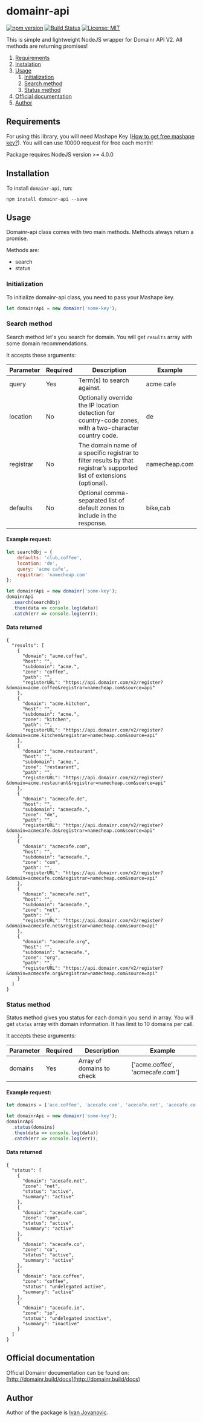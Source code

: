 # domainr-api

[![npm version](https://badge.fury.io/js/domainr-api.svg)](https://badge.fury.io/js/domainr-api)
[![Build Status](https://travis-ci.org/IvanJov/domainr-api.svg?branch=master)](https://travis-ci.org/IvanJov/domainr-api)
[![License: MIT](https://img.shields.io/badge/License-MIT-yellow.svg)](https://opensource.org/licenses/MIT)

This is simple and lightweight NodeJS wrapper for Domainr API V2. All methods are returning promises! 

1. [Requirements](#requirements)
2. [Instalation](#instalation)
3. [Usage](#usage)
    1. [Initialization](#initialization)
    2. [Search method](#search-method)
    3. [Status method](#status-method)
4. [Official documentation](#official-documentation)
5. [Author](#author)

## Requirements

For using this library, you will need Mashape Key ([How to get free mashape key?](http://docs.mashape.com/api-keys)).
You will can use 10000 request for free each month!

Package requires NodeJS version >= 4.0.0

## Installation

To install `domainr-api`, run:
```
npm install domainr-api --save
```

## Usage

Domainr-api class comes with two main methods. Methods always return a promise.

Methods are:
* search
* status

### Initialization
To initialize domainr-api class, you need to pass your Mashape key. 
```js
let domainrApi = new domainr('some-key');
```

### Search method

Search method let's you search for domain. You will get `results` array with some domain recommendations.

It accepts these arguments:

| Parameter	| Required | Description | Example |
| --------- | -------- | ----------- | ------- |
| query     | Yes | Term(s) to search against. | acme cafe |
| location  | No | Optionally override the IP location detection for country-code zones, with a two-character country code. | de |
| registrar | No | The domain name of a specific registrar to filter results by that registrar’s supported list of extensions (optional). | namecheap.com |
| defaults  | No | Optional comma-separated list of default zones to include in the response. | bike,cab |

#### Example request:
```js
let searchObj = {
    defaults: 'club,coffee',
    location: 'de',
    query: 'acme cafe',
    registrar: 'namecheap.com'
};

let domainrApi = new domainr('some-key');
domainrApi
  .search(searchObj)
  .then(data => console.log(data))
  .catch(err => console.log(err));
```

#### Data returned
```
{
  "results": [
    {
      "domain": "acme.coffee",
      "host": "",
      "subdomain": "acme.",
      "zone": "coffee",
      "path": "",
      "registerURL": "https://api.domainr.com/v2/register?&domain=acme.coffee&registrar=namecheap.com&source=api"
    },
    {
      "domain": "acme.kitchen",
      "host": "",
      "subdomain": "acme.",
      "zone": "kitchen",
      "path": "",
      "registerURL": "https://api.domainr.com/v2/register?&domain=acme.kitchen&registrar=namecheap.com&source=api"
    },
    {
      "domain": "acme.restaurant",
      "host": "",
      "subdomain": "acme.",
      "zone": "restaurant",
      "path": "",
      "registerURL": "https://api.domainr.com/v2/register?&domain=acme.restaurant&registrar=namecheap.com&source=api"
    },
    {
      "domain": "acmecafe.de",
      "host": "",
      "subdomain": "acmecafe.",
      "zone": "de",
      "path": "",
      "registerURL": "https://api.domainr.com/v2/register?&domain=acmecafe.de&registrar=namecheap.com&source=api"
    },
    {
      "domain": "acmecafe.com",
      "host": "",
      "subdomain": "acmecafe.",
      "zone": "com",
      "path": "",
      "registerURL": "https://api.domainr.com/v2/register?&domain=acmecafe.com&registrar=namecheap.com&source=api"
    },
    {
      "domain": "acmecafe.net",
      "host": "",
      "subdomain": "acmecafe.",
      "zone": "net",
      "path": "",
      "registerURL": "https://api.domainr.com/v2/register?&domain=acmecafe.net&registrar=namecheap.com&source=api"
    },
    {
      "domain": "acmecafe.org",
      "host": "",
      "subdomain": "acmecafe.",
      "zone": "org",
      "path": "",
      "registerURL": "https://api.domainr.com/v2/register?&domain=acmecafe.org&registrar=namecheap.com&source=api"
    }
  ]
}
```

### Status method

Status method gives you status for each domain you send in array. You will get `status` array with domain information.
It has limit to 10 domains per call.

It accepts these arguments:

| Parameter	| Required | Description | Example |
| --------- | -------- | ----------- | ------- |
| domains     | Yes | Array of domains to check | ['acme.coffee', 'acmecafe.com'] |

#### Example request:
```js
let domains = ['ace.coffee', 'acecafe.com', 'acecafe.net', 'acecafe.co', 'acecafe.io'];

let domainrApi = new domainr('some-key');
domainrApi
  .status(domains)
  .then(data => console.log(data))
  .catch(err => console.log(err));
```

#### Data returned
```
{
  "status": [
    {
      "domain": "acecafe.net",
      "zone": "net",
      "status": "active",
      "summary": "active"
    },
    {
      "domain": "acecafe.com",
      "zone": "com",
      "status": "active",
      "summary": "active"
    },
    {
      "domain": "acecafe.co",
      "zone": "co",
      "status": "active",
      "summary": "active"
    },
    {
      "domain": "ace.coffee",
      "zone": "coffee",
      "status": "undelegated active",
      "summary": "active"
    },
    {
      "domain": "acecafe.io",
      "zone": "io",
      "status": "undelegated inactive",
      "summary": "inactive"
    }
  ]
}
```

## Official documentation
Official Domainr documentation can be found on: [http://domainr.build/docs](http://domainr.build/docs)

## Author

Author of the package is [Ivan Jovanovic](http://ivanjov.com/).